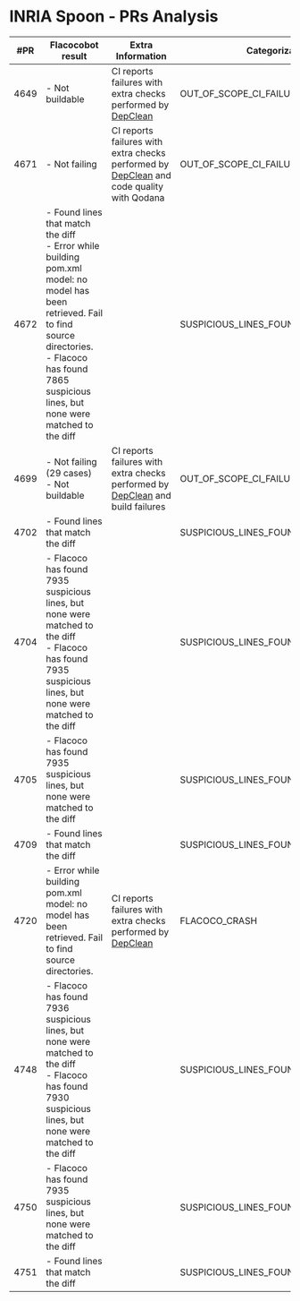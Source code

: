 # INRIA Spoon - PRs Analysis

| #PR  | Flacocobot result                                                                                                                                                                                                          | Extra Information                                                                                                                       | Categorization                        |
| ---- | -------------------------------------------------------------------------------------------------------------------------------------------------------------------------------------------------------------------------- | --------------------------------------------------------------------------------------------------------------------------------------- | ------------------------------------- |
| 4649 | - Not buildable                                                                                                                                                                                                            | CI reports failures with extra checks performed by [DepClean](https://github.com/castor-software/depclean)                              | OUT_OF_SCOPE_CI_FAILURE               |
| 4671 | - Not failing                                                                                                                                                                                                              | CI reports failures with extra checks performed by [DepClean](https://github.com/castor-software/depclean) and code quality with Qodana | OUT_OF_SCOPE_CI_FAILURE               |
| 4672 | - Found lines that match the diff<br/>- Error while building pom.xml model: no model has been retrieved. Fail to find source directories.<br/>- Flacoco has found 7865 suspicious lines, but none were matched to the diff |                                                                                                                                         | SUSPICIOUS_LINES_FOUND_IN_PR_DIFF     |
| 4699 | - Not failing (29 cases)<br/>- Not buildable                                                                                                                                                                               | CI reports failures with extra checks performed by [DepClean](https://github.com/castor-software/depclean) and build failures           | OUT_OF_SCOPE_CI_FAILURE               |
| 4702 | - Found lines that match the diff                                                                                                                                                                                          |                                                                                                                                         | SUSPICIOUS_LINES_FOUND_IN_PR_DIFF     |
| 4704 | - Flacoco has found 7935 suspicious lines, but none were matched to the diff<br/>- Flacoco has found 7935 suspicious lines, but none were matched to the diff                                                              |                                                                                                                                         | SUSPICIOUS_LINES_FOUND_OUT_OF_PR_DIFF |
| 4705 | - Flacoco has found 7935 suspicious lines, but none were matched to the diff                                                                                                                                               |                                                                                                                                         | SUSPICIOUS_LINES_FOUND_OUT_OF_PR_DIFF |
| 4709 | - Found lines that match the diff                                                                                                                                                                                          |                                                                                                                                         | SUSPICIOUS_LINES_FOUND_IN_PR_DIFF     |
| 4720 | - Error while building pom.xml model: no model has been retrieved. Fail to find source directories.                                                                                                                        | CI reports failures with extra checks performed by [DepClean](https://github.com/castor-software/depclean)                              | FLACOCO_CRASH                         |
| 4748 | - Flacoco has found 7936 suspicious lines, but none were matched to the diff<br/>- Flacoco has found 7930 suspicious lines, but none were matched to the diff                                                              |                                                                                                                                         | SUSPICIOUS_LINES_FOUND_OUT_OF_PR_DIFF |
| 4750 | - Flacoco has found 7935 suspicious lines, but none were matched to the diff                                                                                                                                               |                                                                                                                                         | SUSPICIOUS_LINES_FOUND_OUT_OF_PR_DIFF |
| 4751 | - Found lines that match the diff                                                                                                                                                                                          |                                                                                                                                         | SUSPICIOUS_LINES_FOUND_IN_PR_DIFF     |
